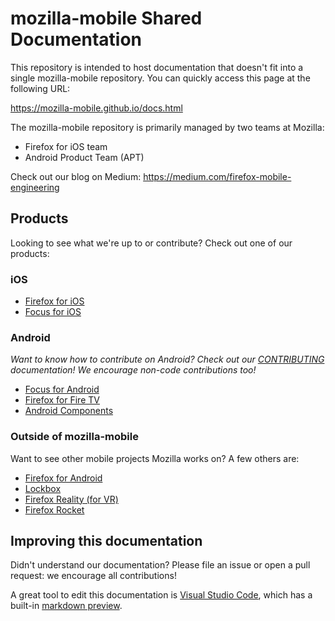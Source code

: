 # mozilla-mobile Shared Documentation
This repository is intended to host documentation that doesn't fit into a single mozilla-mobile repository. You can quickly access this page at the following URL:

https://mozilla-mobile.github.io/docs.html

The mozilla-mobile repository is primarily managed by two teams at Mozilla:
- Firefox for iOS team
- Android Product Team (APT)

Check out our blog on Medium: https://medium.com/firefox-mobile-engineering

## Products
Looking to see what we're up to or contribute? Check out one of our products:

### iOS
- [Firefox for iOS](https://github.com/mozilla-mobile/firefox-ios)
- [Focus for iOS](https://github.com/mozilla-mobile/focus-ios)

### Android
*Want to know how to contribute on Android? Check out our
[CONTRIBUTING](android/CONTRIBUTING.md) documentation! We encourage non-code
contributions too!*
- [Focus for Android](https://github.com/mozilla-mobile/focus-android)
- [Firefox for Fire TV](https://github.com/mozilla-mobile/firefox-tv)
- [Android Components](https://github.com/mozilla-mobile/android-components)

### Outside of mozilla-mobile
Want to see other mobile projects Mozilla works on? A few others are:
- [Firefox for Android](https://wiki.mozilla.org/Mobile/Get_Involved)
- [Lockbox](https://github.com/mozilla-lockbox/)
- [Firefox Reality (for VR)](https://github.com/mozillareality/firefoxreality)
- [Firefox Rocket](https://github.com/mozilla-tw/Rocket)

## Improving this documentation
Didn't understand our documentation? Please file an issue or open a pull request:
we encourage all contributions!

A great tool to edit this documentation is [Visual Studio Code][code], which has a
built-in [markdown preview][md preview].

[code]: https://code.visualstudio.com/
[md preview]: https://code.visualstudio.com/Docs/languages/markdown#_markdown-preview
